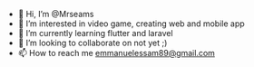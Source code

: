 - 👋 Hi, I’m @Mrseams
- 👀 I’m interested in video game, creating web and mobile app
- 🌱 I’m currently learning flutter and laravel
- 💞️ I’m looking to collaborate on not yet ;)
- 📫 How to reach me emmanuelessam89@gmail.com

<!---
Mrseams/Mrseams is a ✨ special ✨ repository because its `README.md` (this file) appears on your GitHub profile.
You can click the Preview link to take a look at your changes.
--->
